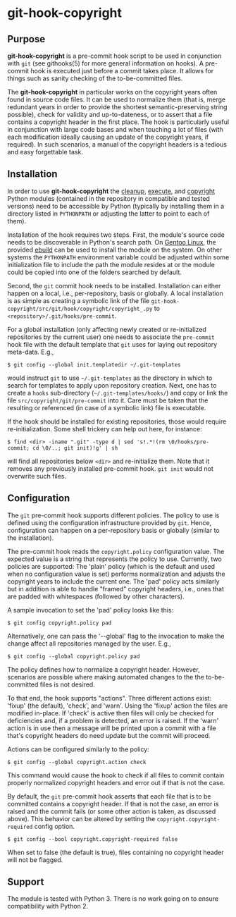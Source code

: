 git-hook-copyright
==================


Purpose
-------

**git-hook-copyright** is a pre-commit hook script to be used in
conjunction with ``git`` (see githooks(5) for more general information
on hooks). A pre-commit hook is executed just before a commit takes
place. It allows for things such as sanity checking of the
to-be-committed files.

The **git-hook-copyright** in particular works on the copyright years
often found in source code files. It can be used to normalize them (that
is, merge redundant years in order to provide the shortest
semantic-preserving string possible), check for validity and
up-to-dateness, or to assert that a file contains a copyright header in
the first place. The hook is particularly useful in conjunction with
large code bases and when touching a lot of files (with each
modification ideally causing an update of the copyright years, if
required). In such scenarios, a manual of the copyright headers is a
tedious and easy forgettable task.


Installation
------------

In order to use **git-hook-copyright** the
[cleanup](https://github.com/d-e-s-o/cleanup),
[execute](https://github.com/d-e-s-o/execute), and
[copyright](https://github.com/d-e-s-o/copyright) Python modules
(contained in the repository in compatible and tested versions) need to
be accessible by Python (typically by installing them in a directory
listed in ``PYTHONPATH`` or adjusting the latter to point to each of
them).

Installation of the hook requires two steps. First, the module's source
code needs to be discoverable in Python's search path. On [Gentoo
Linux](https://www.gentoo.org/), the provided
[ebuild](https://github.com/d-e-s-o/git-hook-copyright-ebuild) can be
used to install the module on the system. On other systems the
``PYTHONPATH`` environment variable could be adjusted within some
initialization file to include the path the module resides at or the
module could be copied into one of the folders searched by default.

Second, the ``git`` commit hook needs to be installed. Installation can
either happen on a local, i.e., per-repository, basis or globally. A
local installation is as simple as creating a symbolic link of the file
``git-hook-copyright/src/git/hook/copyright/copyright_.py`` to
``<repository>/.git/hooks/pre-commit``.

For a global installation (only affecting newly created or
re-initialized repositories by the current user) one needs to associate
the ``pre-commit`` hook file with the default template that ``git`` uses
for laying out repository meta-data. E.g.,

``$ git config --global init.templatedir ~/.git-templates``

would instruct ``git`` to use ``~/.git-templates`` as the directory in
which to search for templates to apply upon repository creation. Next,
one has to create a ``hooks`` sub-directory (``~/.git-templates/hooks/``)
and copy or link the file ``src/copyright/git/pre-commit`` into it. Care
must be taken that the resulting or referenced (in case of a symbolic
link) file is executable.

If the hook should be installed for existing repositories, those would
require re-initialization. Some shell trickery can help out here, for
instance:

``$ find <dir> -iname ".git" -type d | sed 's!.*!(rm \0/hooks/pre-commit; cd \0/..; git init)!g' | sh``

will find all repositories below ``<dir>`` and re-initialize them. Note
that it removes any previously installed pre-commit hook. ``git init``
would not overwrite such files.


Configuration
-------------

The ``git`` pre-commit hook supports different policies. The policy to
use is defined using the configuration infrastructure provided by
``git``. Hence, configuration can happen on a per-repository basis or
globally (similar to the installation).

The pre-commit hook reads the ``copyright.policy`` configuration value.
The expected value is a string that represents the policy to use.
Currently, two policies are supported: The 'plain' policy (which is the
default and used when no configuration value is set) performs
normalization and adjusts the copyright years to include the current
one. The 'pad' policy acts similarly but in addition is able to handle
"framed" copyright headers, i.e., ones that are padded with whitespaces
(followed by other characters).

A sample invocation to set the 'pad' policy looks like this:

``$ git config copyright.policy pad``

Alternatively, one can pass the '--global' flag to the invocation to
make the change affect all repositories managed by the user. E.g.,

``$ git config --global copyright.policy pad``

The policy defines how to normalize a copyright header. However,
scenarios are possible where making automated changes to the the
to-be-committed files is not desired.

To that end, the hook supports "actions". Three different actions exist:
'fixup' (the default), 'check', and 'warn'. Using the 'fixup' action the
files are modified in-place. If 'check' is active then files will only
be checked for deficiencies and, if a problem is detected, an error is
raised. If the 'warn' action is in use then a message will be printed
upon a commit with a file that's copyright headers do need update but
the commit will proceed.

Actions can be configured similarly to the policy:

``$ git config --global copyright.action check``

This command would cause the hook to check if all files to commit
contain properly normalized copyright headers and error out if that is
not the case.

By default, the ``git`` pre-commit hook asserts that each file that is
to be committed contains a copyright header. If that is not the case, an
error is raised and the commit fails (or some other action is taken, as
discussed above). This behavior can be altered by setting the
``copyright.copyright-required`` config option.

``$ git config --bool copyright.copyright-required false``

When set to false (the default is true), files containing no copyright
header will not be flagged.


Support
-------

The module is tested with Python 3. There is no work going on to
ensure compatibility with Python 2.
